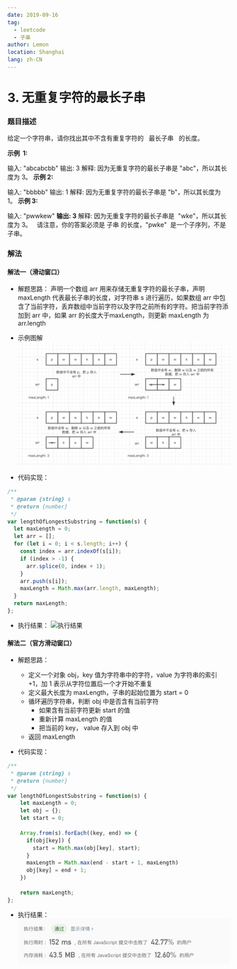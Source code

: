 ```yaml
---
date: 2019-09-16
tag:
  - leetcode
  - 子串
author: Lemon
location: Shanghai
lang: zh-CN
---
```


# 3. 无重复字符的最长子串

### 题目描述

给定一个字符串，请你找出其中不含有重复字符的   最长子串   的长度。

**示例  1:**

输入: "abcabcbb"
输出: 3
解释: 因为无重复字符的最长子串是 "abc"，所以其长度为 3。
**示例 2:**

输入: "bbbbb"
输出: 1
解释: 因为无重复字符的最长子串是 "b"，所以其长度为 1。
**示例 3:**

输入: "pwwkew"
**输出: 3**
解释: 因为无重复字符的最长子串是  "wke"，所以其长度为 3。
  请注意，你的答案必须是 子串 的长度，"pwke"  是一个子序列，不是子串。

### 解法

#### 解法一（滑动窗口）

- 解题思路：
 声明一个数组 arr 用来存储无重复字符的最长子串，声明 maxLength 代表最长子串的长度，对字符串 s 进行遍历，如果数组 arr 中包含了当前字符，丢弃数组中当前字符以及字符之前所有的字符。把当前字符添加到 arr 中，如果 arr 的长度大于maxLength，则更新 maxLength 为 arr.length

 - 示例图解
 ![示例图解](https://raw.githubusercontent.com/lemon-lc/vue-blog/images/images20190916220026.png)

- 代码实现：

```js
/**
 * @param {string} s
 * @return {number}
 */
var lengthOfLongestSubstring = function(s) {
  let maxLength = 0;
  let arr = [];
  for (let i = 0; i < s.length; i++) {
    const index = arr.indexOf(s[i]);
    if (index > -1) {
      arr.splice(0, index + 1);
    }
    arr.push(s[i]);
    maxLength = Math.max(arr.length, maxLength);
  }
  return maxLength;
};
```

- 执行结果：
![执行结果](https://raw.githubusercontent.com/volcanoliuc/vue-blog/images/images20190916104630.png)

#### 解法二（官方滑动窗口）

- 解题思路：

  - 定义一个对象 obj，key 值为字符串中的字符，value 为字符串的索引 +1，加 1 表示从字符位置后一个才开始不重复
  - 定义最大长度为 maxLength，子串的起始位置为 start = 0
  - 循环遍历字符串，判断 obj 中是否含有当前字符
    - 如果含有当前字符更新 start 的值
    - 重新计算 maxLength 的值
    - 把当前的 key， value 存入到 obj 中
  - 返回 maxLength

- 代码实现：

```js
/**
 * @param {string} s
 * @return {number}
 */
var lengthOfLongestSubstring = function(s) {
    let maxLength = 0;
    let obj = {};
    let start = 0;

    Array.from(s).forEach((key, end) => {
      if(obj[key]) {
        start = Math.max(obj[key], start);
      }
      maxLength = Math.max(end - start + 1, maxLength)
      obj[key] = end + 1;
    })

    return maxLength;
};
```

- 执行结果：
![执行结果](https://raw.githubusercontent.com/lemon-lc/vue-blog/images/images20190917082907.png)

